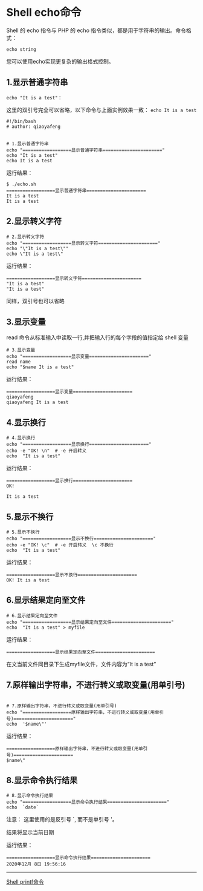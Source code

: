 # Shell echo命令

Shell 的 echo 指令与 PHP 的 echo 指令类似，都是用于字符串的输出。命令格式：

`echo string`

您可以使用echo实现更复杂的输出格式控制。

## 1.显示普通字符串

`echo "It is a test"：`

这里的双引号完全可以省略，以下命令与上面实例效果一致：
`echo It is a test`

```shell
#!/bin/bash
# author: qiaoyafeng


# 1.显示普通字符串
echo "==================显示普通字符串======================"
echo "It is a test"
echo It is a test
```
运行结果：
```text
$ ./echo.sh
==================显示普通字符串======================
It is a test
It is a test

```

## 2.显示转义字符
```shell
# 2.显示转义字符
echo "==================显示转义字符======================"
echo "\"It is a test\""
echo \"It is a test\"

```
运行结果：
```text
==================显示转义字符======================
"It is a test"
"It is a test"

```
同样，双引号也可以省略

## 3.显示变量
read 命令从标准输入中读取一行,并把输入行的每个字段的值指定给 shell 变量
```shell
# 3.显示变量
echo "==================显示变量======================"
read name
echo "$name It is a test"
```
运行结果：
```text
==================显示变量======================
qiaoyafeng
qiaoyafeng It is a test

```

## 4.显示换行
```shell
# 4.显示换行
echo "==================显示换行======================"
echo -e "OK! \n"  # -e 开启转义
echo  "It is a test"

```

运行结果：
```text
==================显示换行======================
OK!

It is a test

```

## 5.显示不换行 
```shell
# 5.显示不换行
echo "==================显示不换行======================"
echo -e "OK! \c"  # -e 开启转义  \c 不换行
echo  "It is a test"

```

运行结果：
```text
==================显示不换行======================
OK! It is a test

```

## 6.显示结果定向至文件

```shell
# 6.显示结果定向至文件
echo "==================显示结果定向至文件======================"
echo  "It is a test" > myfile

```
运行结果：

```text
==================显示结果定向至文件======================

```
在文当前文件同目录下生成myfile文件，文件内容为“It is a test”

## 7.原样输出字符串，不进行转义或取变量(用单引号)
```shll

# 7.原样输出字符串，不进行转义或取变量(用单引号)
echo "==================原样输出字符串，不进行转义或取变量(用单引号)======================"
echo  '$name\"'
```
运行结果：
```text
==================原样输出字符串，不进行转义或取变量(用单引号)======================
$name\"

```

## 8.显示命令执行结果
```shell
# 8.显示命令执行结果
echo "==================显示命令执行结果======================"
echo  `date`

```
注意： 这里使用的是反引号 `, 而不是单引号 '。

结果将显示当前日期

运行结果：
```text
==================显示命令执行结果======================
2020年12月 8日 19:56:16

```


------

[Shell printf命令](printf.md)